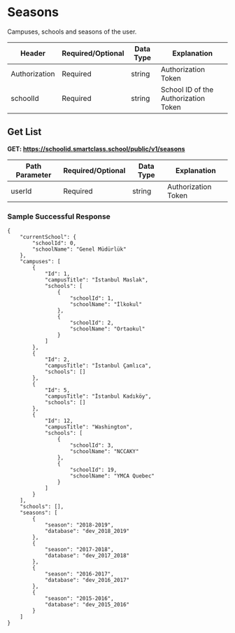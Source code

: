 # Seasons
Campuses, schools and seasons of the user.

Header | Required/Optional | Data Type | Explanation
------ | ----------------- | --------- | -----------
Authorization | Required | string | Authorization Token
schoolId | Required | string | School ID of the Authorization Token


## Get List

**GET: https://schoolid.smartclass.school/public/v1/seasons**

Path Parameter | Required/Optional | Data Type | Explanation
-------------- | ----------------- | --------- | -----------
userId | Required | string | Authorization Token

### Sample Successful Response
```
{
    "currentSchool": {
        "schoolId": 0,
        "schoolName": "Genel Müdürlük"
    },
    "campuses": [
        {
            "Id": 1,
            "campusTitle": "İstanbul Maslak",
            "schools": [
                {
                    "schoolId": 1,
                    "schoolName": "İlkokul"
                },
                {
                    "schoolId": 2,
                    "schoolName": "Ortaokul"
                }
            ]
        },
        {
            "Id": 2,
            "campusTitle": "İstanbul Çamlıca",
            "schools": []
        },
        {
            "Id": 5,
            "campusTitle": "İstanbul Kadıköy",
            "schools": []
        },
        {
            "Id": 12,
            "campusTitle": "Washington",
            "schools": [
                {
                    "schoolId": 3,
                    "schoolName": "NCCAKY"
                },
                {
                    "schoolId": 19,
                    "schoolName": "YMCA Quebec"
                }
            ]
        }
    ],
    "schools": [],
    "seasons": [
        {
            "season": "2018-2019",
            "database": "dev_2018_2019"
        },
        {
            "season": "2017-2018",
            "database": "dev_2017_2018"
        },
        {
            "season": "2016-2017",
            "database": "dev_2016_2017"
        },
        {
            "season": "2015-2016",
            "database": "dev_2015_2016"
        }
    ]
}
```
